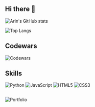 ## Hi there 👋

<!--
**aringuzel/aringuzel** is a ✨ _special_ ✨ repository because its `README.md` (this file) appears on your GitHub profile.
-->
![Arin's GitHub stats](https://github-readme-stats.vercel.app/api?username=aringuzel&show_icons=true)

![Top Langs](https://github-readme-stats.vercel.app/api/top-langs/?username=aringuzel&layout=donut)

## Codewars
![Codewars](https://www.codewars.com/users/guzel1/badges/large)

## Skills
![Python](https://img.shields.io/badge/Python-3776AB?style=for-the-badge&logo=python&logoColor=white)
![JavaScript](https://img.shields.io/badge/JavaScript-F7DF1E?style=for-the-badge&logo=javascript&logoColor=black)
![HTML5](https://img.shields.io/badge/HTML5-E34F26?style=for-the-badge&logo=html5&logoColor=white)
![CSS3](https://img.shields.io/badge/CSS3-1572B6?style=for-the-badge&logo=css3&logoColor=white)

##
![Portfolio](https://arin-guzel.netlify.app)
